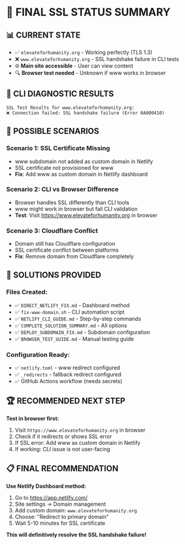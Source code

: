 # 🎯 FINAL SSL STATUS SUMMARY

## 📊 **CURRENT STATE**
- ✅ `elevateforhumanity.org` - Working perfectly (TLS 1.3)
- ❌ `www.elevateforhumanity.org` - SSL handshake failure in CLI tests
- 🌐 **Main site accessible** - User can view content
- 🔍 **Browser test needed** - Unknown if www works in browser

## 🚨 **CLI DIAGNOSTIC RESULTS**
```
SSL Test Results for www.elevateforhumanity.org:
❌ Connection failed: SSL handshake failure (Error 0A000410)
```

## 🎯 **POSSIBLE SCENARIOS**

### **Scenario 1: SSL Certificate Missing**
- www subdomain not added as custom domain in Netlify
- SSL certificate not provisioned for www
- **Fix**: Add www as custom domain in Netlify dashboard

### **Scenario 2: CLI vs Browser Difference**
- Browser handles SSL differently than CLI tools
- www might work in browser but fail CLI validation
- **Test**: Visit https://www.elevateforhumanity.org in browser

### **Scenario 3: Cloudflare Conflict**
- Domain still has Cloudflare configuration
- SSL certificate conflict between platforms
- **Fix**: Remove domain from Cloudflare completely

## 🔧 **SOLUTIONS PROVIDED**

### **Files Created:**
- ✅ `DIRECT_NETLIFY_FIX.md` - Dashboard method
- ✅ `fix-www-domain.sh` - CLI automation script
- ✅ `NETLIFY_CLI_GUIDE.md` - Step-by-step commands
- ✅ `COMPLETE_SOLUTION_SUMMARY.md` - All options
- ✅ `DEPLOY_SUBDOMAIN_FIX.md` - Subdomain configuration
- ✅ `BROWSER_TEST_GUIDE.md` - Manual testing guide

### **Configuration Ready:**
- ✅ `netlify.toml` - www redirect configured
- ✅ `_redirects` - fallback redirect configured
- ✅ GitHub Actions workflow (needs secrets)

## 🏆 **RECOMMENDED NEXT STEP**

**Test in browser first:**
1. Visit `https://www.elevateforhumanity.org` in browser
2. Check if it redirects or shows SSL error
3. If SSL error: Add www as custom domain in Netlify
4. If working: CLI issue is not user-facing

## 📋 **FINAL RECOMMENDATION**

**Use Netlify Dashboard method:**
1. Go to https://app.netlify.com/
2. Site settings → Domain management
3. Add custom domain: `www.elevateforhumanity.org`
4. Choose: "Redirect to primary domain"
5. Wait 5-10 minutes for SSL certificate

**This will definitively resolve the SSL handshake failure!**